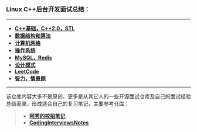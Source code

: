 ### Linux C++后台开发面试总结：

***


* **[C++基础，C++2.0，STL](C++基础，C++2.0，STL.md)**
* **[数据结构和算法](https://github.com/duycc/tinyDTL)**
* **[计算机网络](计算机网络.md)**
* **[操作系统](操作系统.md)**
* **[MySQL，Redis](MySQL，Redis.md)**
* **[设计模式](https://github.com/duycc/DesignPattern)**
* **[LeetCode](https://github.com/duycc/leetcode)**
* **[智力，情景题](智力，情景题.md)**

***

该仓库内容大多不是原创，更多是从其它人的一些开源面试仓库及自己的面试经验总结而来，形成适合自己的复习笔记，主要参考仓库：

> * **[阿秀的校招笔记](https://github.com/forthespada/InterviewGuide)**
> * **[CodingInterviewsNotes](https://github.com/yzhu798/CodingInterviewsNotes)**


